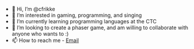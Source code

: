 - 👋 Hi, I’m @cfrikke
- 👀 I’m interested in gaming, programming, and singing
- 🌱 I’m currently learning programming languages at the CTC
- 💞️ I’m looking to create a phaser game, and am willing to collaborate with anyone who wants to :)
- 📫 How to reach me - [Email](mailto:chfr8d9@student.oaisd.org)

<!---
cfrikke/cfrikke is a ✨ special ✨ repository because its `README.md` (this file) appears on your GitHub profile.
You can click the Preview link to take a look at your changes.
--->
